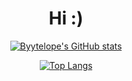 <center>

# Hi :)

[![Byytelope's GitHub stats](https://github-readme-stats.vercel.app/api?username=byytelope&show_icons=true&count_private=true&bg_color=ff000000)](https://github.com/byytelope)

[![Top Langs](https://github-readme-stats.vercel.app/api/top-langs/?username=byytelope&layout=compact&bg_color=ff000000)](https://github.com/byytelope)

</center>
